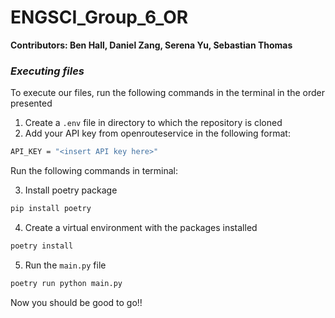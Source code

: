 # ENGSCI_Group_6_OR

**Contributors: Ben Hall, Daniel Zang, Serena Yu, Sebastian Thomas**

### _Executing files_
To execute our files, run the following commands in the terminal in the order presented
1. Create a ``.env`` file in directory to which the repository is cloned
2. Add your API key from openrouteservice in the following format:
```bash
API_KEY = "<insert API key here>"
```
Run the following commands in terminal:

3. Install poetry package
```bash
pip install poetry
```
4. Create a virtual environment with the packages installed
```bash
poetry install
```
5. Run the ``main.py`` file
```bash
poetry run python main.py
```

Now you should be good to go!!

